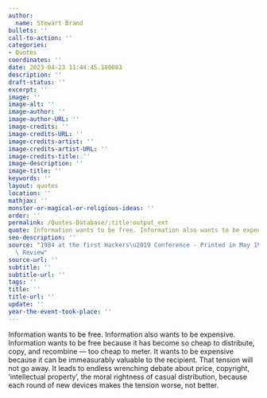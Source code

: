 ```yaml
---
author:
  name: Stewart Brand
bullets: ''
call-to-action: ''
categories:
- Quotes
coordinates: ''
date: 2023-04-23 11:44:45.180083
description: ''
draft-status: ''
excerpt: ''
image: ''
image-alt: ''
image-author: ''
image-author-URL: ''
image-credits: ''
image-credits-URL: ''
image-credits-artist: ''
image-credits-artist-URL: ''
image-credits-title: ''
image-description: ''
image-title: ''
keywords: ''
layout: quotes
location: ''
mathjax: ''
monster-or-magical-or-religious-ideas: ''
order: ''
permalink: /Quotes-Database/:title:output_ext
quote: Information wants to be free. Information also wants to be expensive.
seo-description: ''
source: "1984 at the first Hackers\u2019 Conference - Printed in May 1985 Whole Earth\
  \ Review"
source-url: ''
subtitle: ''
subtitle-url: ''
tags: ''
title: ''
title-url: ''
update: ''
year-the-event-took-place: ''
---
```

Information wants to be free. Information also wants to be expensive. Information wants to be free because it has become so cheap to distribute, copy, and recombine — too cheap to meter. It wants to be expensive because it can be immeasurably valuable to the recipient. That tension will not go away. It leads to endless wrenching debate about price, copyright, ‘intellectual property’, the moral rightness of casual distribution, because each round of new devices makes the tension worse, not better.
